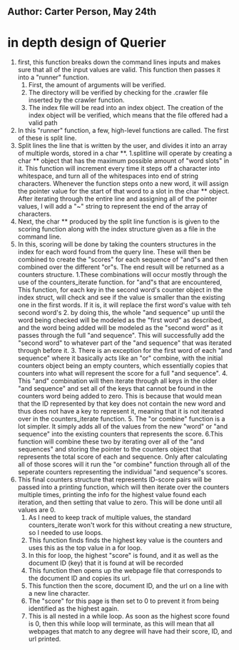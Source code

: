 ## Author: Carter Person, May 24th

# in depth design of Querier

1. first, this function breaks down the command lines inputs and makes sure that all of the input values are valid. This function then passes it into a "runner" function.
    1. First, the amount of arguments will be verified. 
    2. The directory will be verified by checking for the .crawler file inserted by the crawler function.
    3. The index file will be read into an index object. The creation of the index object will be verified, which means that the file offered had a valid path
2. In this "runner" function, a few, high-level functions are called. The first of these is split line.
3. Split lines the line that is written by the user, and divides it into an array of multiple words, stored in a char **.
    1.splitline will operate by creating a char ** object that has the maximum possible amount of "word slots" in it. This function will increment every time it steps off a character into whitespace, and turn all of the whitespaces into end of string characters. Whenever the function steps onto a new word, it will assign the pointer value for the start of that word to a slot in the char ** object. After iterating through the entire line and assigning all of the pointer values, I will add a "~" string to represent the end of the array of characters.
4. Next, the char ** produced by the split line function is is given to the scoring function along with the index structure given as a file in the command line.
5. In this, scoring will be done by taking the counters structures in the index for each word found from the query line. These will then be combined to create the "scores" for each sequence of "and"s and then combined over the different "or"s. The end result will be returned as a counters structure.
    1.These combinations will occur mostly through the use of the counters_iterate function. for "and"s that are encountered, This function, for each key in the second word's counter object in the index struct, will check and see if the value is smaller than the existing one in the first words. If it is, it will replace the first word's value with teh second word's
    2. by doing this, the whole "and sequence" up until the word being checked will be modeled as the "first word" as described, and the word being added will be modeled as the "second word" as it passes through the full "and sequence". This will successfully add the "second word" to whatever part of the "and sequence" that was iterated through before it.
    3. There is an exception for the first word of each "and sequence" where it basically acts like an "or" combine, with the initial counters object being an empty counters, which essentially copies that counters into what will represent the score for a full "and sequence".
    4. This "and" combination will then iterate through all keys in the older "and sequence" and set all of the keys that cannot be found in the counters word being added to zero. This is because that would mean that the ID represented by that key does not contain the new word and thus does not have a key to represent it, meaning that it is not iterated over in the counters_iterate function.
    5. The "or combine" function is a lot simpler. It simply adds all of the values from the new "word" or "and sequence" into the existing counters that represents the score.
    6.This function will combine these two by iterating over all of the "and sequences" and storing the pointer to the counters object that represents the total score of each and sequence. Only after calculating all of those scores will it run the "or combine" function through all of the seperate counters representing the individual "and sequence"s scores.
6. This final counters structure that represents ID-score pairs will be passed into a printing function, which will then iterate over the counters multiple times, printing the info for the highest value found each iteration, and then setting that value to zero. This will be done until all values are 0.
     1. As I need to keep track of multiple values, the standard counters_iterate won't work for this without creating a new structure, so I needed to use loops.
     2. This function finds finds the highest key value is the counters and uses this as the top value in a for loop.
     3. In this for loop, the highest "score" is found, and it as well as the document ID (key) that it is found at will be recorded
     4. This function then opens up the webpage file that corresponds to the document ID and copies its url. 
     5. This function then the score, document ID, and the url on a line with a new line character.
     6. The "score" for this page is then set to 0 to prevent it from being identified as the highest again.
     7. This is all nested in a while loop. As soon as the highest score found is 0, then this while loop will terminate, as this will mean that all webpages that match to any degree will have had their score, ID, and url printed.